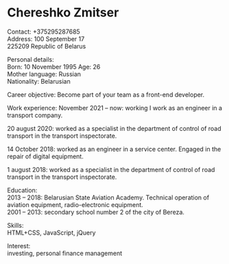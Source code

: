 # Chereshko Zmitser  

Contact: +375295287685  
Address: 100 September 17  
225209 Republic of Belarus  

Personal details:  
Born: 10 November 1995 Age: 26  
Mother language: Russian  
Nationality: Belarusian  

Career objective: Become part of your team as a front-end developer.  

Work experience: November 2021 – now: working I work as an engineer in a transport company.  

20 august 2020: worked as a specialist in the department of control of road transport in the transport inspectorate.  

14 October 2018: worked as an engineer in a service center. Engaged in the repair of digital equipment.  

1 august 2018: worked as a specialist in the department of control of road transport in the transport inspectorate.  

Education:  
2013 – 2018: Belarusian State Aviation Academy. Technical operation of aviation equipment, radio-electronic equipment.  
2001 – 2013: secondary school number 2 of the city of Bereza.  

Skills:  
HTML+CSS, JavaScript, jQuery  

Interest:  
investing, personal finance management  







